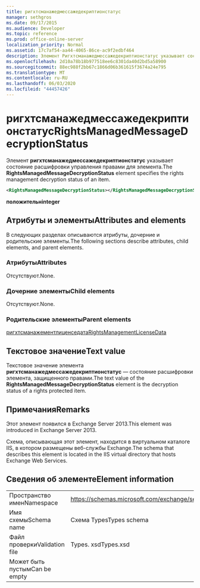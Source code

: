 ```yaml
---
title: ригхтсманажедмессажедекриптионстатус
manager: sethgros
ms.date: 09/17/2015
ms.audience: Developer
ms.topic: reference
ms.prod: office-online-server
localization_priority: Normal
ms.assetid: 17c7af54-aa44-4065-86ce-ac9f2edbf464
description: Элемент Ригхтсманажедмессажедекриптионстатус указывает состояние расшифровки управления правами для элемента.
ms.openlocfilehash: 2d10a78b18b977518ee6c8301da40d2bd5a58900
ms.sourcegitcommit: 88ec988f2bb67c1866d06b361615f3674a24e795
ms.translationtype: MT
ms.contentlocale: ru-RU
ms.lasthandoff: 06/03/2020
ms.locfileid: "44457426"
---
```

# <a name="rightsmanagedmessagedecryptionstatus"></a><span data-ttu-id="175b5-103">ригхтсманажедмессажедекриптионстатус</span><span class="sxs-lookup"><span data-stu-id="175b5-103">RightsManagedMessageDecryptionStatus</span></span>

<span data-ttu-id="175b5-104">Элемент **ригхтсманажедмессажедекриптионстатус** указывает состояние расшифровки управления правами для элемента.</span><span class="sxs-lookup"><span data-stu-id="175b5-104">The **RightsManagedMessageDecryptionStatus** element specifies the rights management decryption status of an item.</span></span> 
  
```XML
<RightsManagedMessageDecryptionStatus></RightsManagedMessageDecryptionStatus>
```

 <span data-ttu-id="175b5-105">**положительн**</span><span class="sxs-lookup"><span data-stu-id="175b5-105">**integer**</span></span>
## <a name="attributes-and-elements"></a><span data-ttu-id="175b5-106">Атрибуты и элементы</span><span class="sxs-lookup"><span data-stu-id="175b5-106">Attributes and elements</span></span>

<span data-ttu-id="175b5-107">В следующих разделах описываются атрибуты, дочерние и родительские элементы.</span><span class="sxs-lookup"><span data-stu-id="175b5-107">The following sections describe attributes, child elements, and parent elements.</span></span>
  
### <a name="attributes"></a><span data-ttu-id="175b5-108">Атрибуты</span><span class="sxs-lookup"><span data-stu-id="175b5-108">Attributes</span></span>

<span data-ttu-id="175b5-109">Отсутствуют.</span><span class="sxs-lookup"><span data-stu-id="175b5-109">None.</span></span>
  
### <a name="child-elements"></a><span data-ttu-id="175b5-110">Дочерние элементы</span><span class="sxs-lookup"><span data-stu-id="175b5-110">Child elements</span></span>

<span data-ttu-id="175b5-111">Отсутствуют.</span><span class="sxs-lookup"><span data-stu-id="175b5-111">None.</span></span>
  
### <a name="parent-elements"></a><span data-ttu-id="175b5-112">Родительские элементы</span><span class="sxs-lookup"><span data-stu-id="175b5-112">Parent elements</span></span>

[<span data-ttu-id="175b5-113">ригхтсманажементлиценседата</span><span class="sxs-lookup"><span data-stu-id="175b5-113">RightsManagementLicenseData</span></span>](rightsmanagementlicensedata.md)
  
## <a name="text-value"></a><span data-ttu-id="175b5-114">Текстовое значение</span><span class="sxs-lookup"><span data-stu-id="175b5-114">Text value</span></span>

<span data-ttu-id="175b5-115">Текстовое значение элемента **ригхтсманажедмессажедекриптионстатус** — состояние расшифровки элемента, защищенного правами.</span><span class="sxs-lookup"><span data-stu-id="175b5-115">The text value of the **RightsManagedMessageDecryptionStatus** element is the decryption status of a rights protected item.</span></span> 
  
## <a name="remarks"></a><span data-ttu-id="175b5-116">Примечания</span><span class="sxs-lookup"><span data-stu-id="175b5-116">Remarks</span></span>

<span data-ttu-id="175b5-117">Этот элемент появился в Exchange Server 2013.</span><span class="sxs-lookup"><span data-stu-id="175b5-117">This element was introduced in Exchange Server 2013.</span></span>
  
<span data-ttu-id="175b5-118">Схема, описывающая этот элемент, находится в виртуальном каталоге IIS, в котором размещены веб-службы Exchange.</span><span class="sxs-lookup"><span data-stu-id="175b5-118">The schema that describes this element is located in the IIS virtual directory that hosts Exchange Web Services.</span></span>
  
## <a name="element-information"></a><span data-ttu-id="175b5-119">Сведения об элементе</span><span class="sxs-lookup"><span data-stu-id="175b5-119">Element information</span></span>

|||
|:-----|:-----|
|<span data-ttu-id="175b5-120">Пространство имен</span><span class="sxs-lookup"><span data-stu-id="175b5-120">Namespace</span></span>  <br/> |https://schemas.microsoft.com/exchange/services/2006/types  <br/> |
|<span data-ttu-id="175b5-121">Имя схемы</span><span class="sxs-lookup"><span data-stu-id="175b5-121">Schema name</span></span>  <br/> |<span data-ttu-id="175b5-122">Схема Types</span><span class="sxs-lookup"><span data-stu-id="175b5-122">Types schema</span></span>  <br/> |
|<span data-ttu-id="175b5-123">Файл проверки</span><span class="sxs-lookup"><span data-stu-id="175b5-123">Validation file</span></span>  <br/> |<span data-ttu-id="175b5-124">Types. xsd</span><span class="sxs-lookup"><span data-stu-id="175b5-124">Types.xsd</span></span>  <br/> |
|<span data-ttu-id="175b5-125">Может быть пустым</span><span class="sxs-lookup"><span data-stu-id="175b5-125">Can be empty</span></span>  <br/> ||
   

